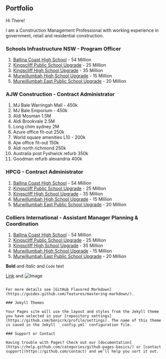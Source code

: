 ## Portfolio

Hi There!

I am a Construction Management Professional with working experience in government, retail and residential construction.

### Schools Infrastructure NSW - Program Officer
1. [Ballina Coast High School](https://www.schoolinfrastructure.nsw.gov.au/projects/b/ballina-coast-high-school.html) - 54 Million
2. [Kingscliff Public School Upgrade](https://www.schoolinfrastructure.nsw.gov.au/projects/k/kingscliff-public-school-upgrade.html) - 25 Million
3. [Kingscliff High School Upgrade](https://www.schoolinfrastructure.nsw.gov.au/projects/k/kingscliff-high-school-upgrade.html) - 35 Million
4. [Murwillumbah High School Upgrade](https://www.schoolinfrastructure.nsw.gov.au/projects/m/murwillumbah-high-school-upgrade.html) - 15 Million
5. [Murwillumbah East Public School Upgrade](https://www.schoolinfrastructure.nsw.gov.au/projects/m/murwillumbah-east-public-school-upgrade.html) - 20 Million

### AJW Construction - Contract Administrator
1. MJ Bale Warringah Mall - 450k
2. MJ Bale Emporium - 450k
3. Aldi Mosman 1.5M
4. Aldi Brookvale 2.5M
5. Long chim sydney 2M
6. Azure office fit-out 250k
7. World square amenities L10 - 200k
8. Ajw office fit-out 150k
9. Aldi north richmond 250k
10. Australia post Fyshwick refurb 350k 
11. Goodman refurb alexandria 400k

### HPCG - Contract Administrator
1. [Ballina Coast High School](https://www.schoolinfrastructure.nsw.gov.au/projects/b/ballina-coast-high-school.html) - 54 Million
2. [Kingscliff Public School Upgrade](https://www.schoolinfrastructure.nsw.gov.au/projects/k/kingscliff-public-school-upgrade.html) - 25 Million
3. [Kingscliff High School Upgrade](https://www.schoolinfrastructure.nsw.gov.au/projects/k/kingscliff-high-school-upgrade.html) - 35 Million
4. [Murwillumbah High School Upgrade](https://www.schoolinfrastructure.nsw.gov.au/projects/m/murwillumbah-high-school-upgrade.html) - 15 Million
5. [Murwillumbah East Public School Upgrade](https://www.schoolinfrastructure.nsw.gov.au/projects/m/murwillumbah-east-public-school-upgrade.html) - 20 Million

### Colliers International - Assistant Manager Planning & Coordination
1. [Ballina Coast High School](https://www.schoolinfrastructure.nsw.gov.au/projects/b/ballina-coast-high-school.html) - 54 Million
2. [Kingscliff Public School Upgrade](https://www.schoolinfrastructure.nsw.gov.au/projects/k/kingscliff-public-school-upgrade.html) - 25 Million
3. [Kingscliff High School Upgrade](https://www.schoolinfrastructure.nsw.gov.au/projects/k/kingscliff-high-school-upgrade.html) - 35 Million
4. [Murwillumbah High School Upgrade](https://www.schoolinfrastructure.nsw.gov.au/projects/m/murwillumbah-high-school-upgrade.html) - 15 Million
5. [Murwillumbah East Public School Upgrade](https://www.schoolinfrastructure.nsw.gov.au/projects/m/murwillumbah-east-public-school-upgrade.html) - 20 Million



**Bold** and _Italic_ and `Code` text

[Link](url) and ![Image](src)
```

For more details see [GitHub Flavored Markdown](https://guides.github.com/features/mastering-markdown/).

### Jekyll Themes

Your Pages site will use the layout and styles from the Jekyll theme you have selected in your [repository settings](https://github.com/bonicrk/profile/settings). The name of this theme is saved in the Jekyll `_config.yml` configuration file.

### Support or Contact

Having trouble with Pages? Check out our [documentation](https://help.github.com/categories/github-pages-basics/) or [contact support](https://github.com/contact) and we’ll help you sort it out.
